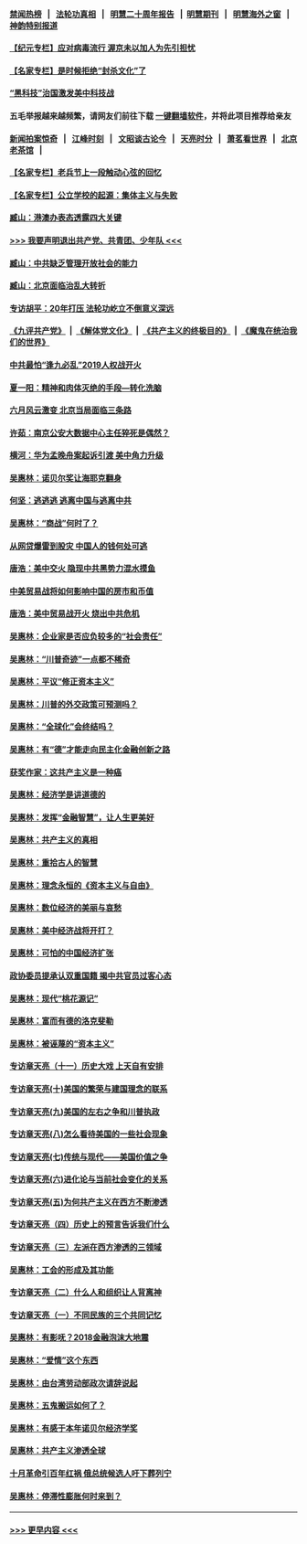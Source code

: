 #### [禁闻热榜](热点新闻.md?=0)  &nbsp;&nbsp;|&nbsp;&nbsp; [法轮功真相](https://github.com/gfw-breaker/truth/blob/master/README.md?=0) &nbsp;&nbsp;|&nbsp;&nbsp; [明慧二十周年报告](https://github.com/gfw-breaker/mh-reports/blob/master/README.md?=0) &nbsp;&nbsp;|&nbsp;&nbsp;[明慧期刊](https://github.com/gfw-breaker/mh-qikan) &nbsp;&nbsp;|&nbsp;&nbsp; [明慧海外之窗](https://github.com/gfw-breaker/mh-news/blob/master/README.md?=0) &nbsp;&nbsp;|&nbsp;&nbsp; [神韵特别报道](https://github.com/gfw-breaker/mh-news/blob/master/shenyun.md?=0)
#### [【纪元专栏】应对病毒流行 渥京未以加人为先引担忧](../pages/nsc423/n11875714.md?t=03022231) 
#### [【名家专栏】是时候拒绝“封杀文化”了](../pages/nsc423/n11814093.md?t=03022231) 
#### [“黑科技”治国激发美中科技战](../pages/nsc423/n11638056.md?t=03022231) 
#### 五毛举报越来越频繁，请网友们前往下载 [一键翻墙软件](https://github.com/gfw-breaker/ssr-accounts)，并将此项目推荐给亲友
#### [新闻拍案惊奇](https://github.com/gfw-breaker/banned-news/blob/master/pages/link4.md) &nbsp;&nbsp;|&nbsp;&nbsp; [江峰时刻](https://github.com/gfw-breaker/banned-news/blob/master/pages/link4.md) &nbsp;&nbsp;|&nbsp;&nbsp; [文昭谈古论今](https://github.com/gfw-breaker/banned-news/blob/master/pages/link4.md) &nbsp;&nbsp;|&nbsp;&nbsp; [天亮时分](https://github.com/gfw-breaker/banned-news/blob/master/pages/link4.md) &nbsp;&nbsp;|&nbsp;&nbsp; [萧茗看世界](https://github.com/gfw-breaker/banned-news/blob/master/pages/link4.md) &nbsp;&nbsp;|&nbsp;&nbsp; [北京老茶馆](https://github.com/gfw-breaker/banned-news/blob/master/pages/link4.md) &nbsp;&nbsp;|&nbsp;&nbsp; 
#### [【名家专栏】老兵节上一段触动心弦的回忆](../pages/nsc423/n11646016.md?t=03022231) 
#### [【名家专栏】公立学校的起源：集体主义与失败](../pages/nsc423/n11601833.md?t=03022231) 
#### [臧山：港澳办表态透露四大关键](../pages/nsc423/n11421628.md?t=03022231) 
#### [>>> 我要声明退出共产党、共青团、少年队 <<<](https://github.com/begood0513/goodnews/blob/master/quit/letter.md) 
#### [臧山：中共缺乏管理开放社会的能力](../pages/nsc423/n11407457.md?t=03022231) 
#### [臧山：北京面临治乱大转折](../pages/nsc423/n11406895.md?t=03022231) 
#### [专访胡平：20年打压 法轮功屹立不倒意义深远](../pages/nsc423/n11398800.md?t=03022231) 
#### [《九评共产党》](https://github.com/begood0513/9ping.md/blob/master/README.md) &nbsp;|&nbsp; [《解体党文化》](../../../../jtdwh.md/blob/master/README.md)  &nbsp;|&nbsp; [《共产主义的终极目的》](../../../../gczydzjmd.md/blob/master/README.md) &nbsp;|&nbsp; [《魔鬼在统治我们的世界》](../../../../mgztzwmdsj.md/blob/master/README.md) 
#### [中共最怕“逢九必乱”2019人权战开火](../pages/nsc423/n11385248.md?t=03022231) 
#### [夏一阳：精神和肉体灭绝的手段—转化洗脑](../pages/nsc423/n11368250.md?t=03022231) 
#### [六月风云激变 北京当局面临三条路](../pages/nsc423/n11313668.md?t=03022231) 
#### [许茹：南京公安大数据中心主任猝死是偶然？](../pages/nsc423/n11064744.md?t=03022231) 
#### [横河：华为孟晚舟案起诉引渡 美中角力升级](../pages/nsc423/n11027230.md?t=03022231) 
#### [吴惠林：诺贝尔奖让海耶克翻身](../pages/nsc423/n10890049.md?t=03022231) 
#### [何坚：逃逃逃 逃离中国与逃离中共](../pages/nsc423/n10592891.md?t=03022231) 
#### [吴惠林：“商战”何时了？](../pages/nsc423/n10573558.md?t=03022231) 
#### [从网贷爆雷到股灾 中国人的钱何处可逃](../pages/nsc423/n10572800.md?t=03022231) 
#### [唐浩：美中交火 隐现中共黑势力混水摸鱼](../pages/nsc423/n10544040.md?t=03022231) 
#### [中美贸易战将如何影响中国的房市和币值](../pages/nsc423/n10543697.md?t=03022231) 
#### [唐浩：美中贸易战开火 烧出中共危机](../pages/nsc423/n10540126.md?t=03022231) 
#### [吴惠林：企业家是否应负较多的“社会责任”](../pages/nsc423/n10535022.md?t=03022231) 
#### [吴惠林：“川普奇迹”一点都不稀奇](../pages/nsc423/n10512808.md?t=03022231) 
#### [吴惠林：平议“修正资本主义”](../pages/nsc423/n10495724.md?t=03022231) 
#### [吴惠林：川普的外交政策可预测吗？](../pages/nsc423/n10462387.md?t=03022231) 
#### [吴惠林：“全球化”会终结吗？](../pages/nsc423/n10452838.md?t=03022231) 
#### [吴惠林：有“德”才能走向民主化金融创新之路](../pages/nsc423/n10432292.md?t=03022231) 
#### [获奖作家：这共产主义是一种癌](../pages/nsc423/n10431541.md?t=03022231) 
#### [吴惠林：经济学是讲道德的](../pages/nsc423/n10398014.md?t=03022231) 
#### [吴惠林：发挥“金融智慧”，让人生更美好](../pages/nsc423/n10375019.md?t=03022231) 
#### [吴惠林：共产主义的真相](../pages/nsc423/n10351394.md?t=03022231) 
#### [吴惠林：重拾古人的智慧](../pages/nsc423/n10337691.md?t=03022231) 
#### [吴惠林：理念永恒的《资本主义与自由》](../pages/nsc423/n10316274.md?t=03022231) 
#### [吴惠林：数位经济的美丽与哀愁](../pages/nsc423/n10292946.md?t=03022231) 
#### [吴惠林：美中经济战将开打？](../pages/nsc423/n10258825.md?t=03022231) 
#### [吴惠林：可怕的中国经济扩张](../pages/nsc423/n10219147.md?t=03022231) 
#### [政协委员提承认双重国籍 揭中共官员过客心态](../pages/nsc423/n10208809.md?t=03022231) 
#### [吴惠林：现代“桃花源记”](../pages/nsc423/n10185234.md?t=03022231) 
#### [吴惠林：富而有德的洛克斐勒](../pages/nsc423/n10142264.md?t=03022231) 
#### [吴惠林：被诬蔑的“资本主义”](../pages/nsc423/n10124816.md?t=03022231) 
#### [专访章天亮（十一）历史大戏 上天自有安排](../pages/nsc423/n10094905.md?t=03022231) 
#### [专访章天亮(十)美国的繁荣与建国理念的联系](../pages/nsc423/n10094899.md?t=03022231) 
#### [专访章天亮(九)美国的左右之争和川普执政](../pages/nsc423/n10094889.md?t=03022231) 
#### [专访章天亮(八)怎么看待美国的一些社会现象](../pages/nsc423/n10094857.md?t=03022231) 
#### [专访章天亮(七)传统与现代——美国价值之争](../pages/nsc423/n10093140.md?t=03022231) 
#### [专访章天亮(六)进化论与当前社会变化的关系](../pages/nsc423/n10092036.md?t=03022231) 
#### [专访章天亮(五)为何共产主义在西方不断渗透](../pages/nsc423/n10083620.md?t=03022231) 
#### [专访章天亮（四）历史上的预言告诉我们什么](../pages/nsc423/n10083606.md?t=03022231) 
#### [专访章天亮（三）左派在西方渗透的三领域](../pages/nsc423/n10081115.md?t=03022231) 
#### [吴惠林：工会的形成及其功能](../pages/nsc423/n10080633.md?t=03022231) 
#### [专访章天亮（二）什么人和组织让人背离神](../pages/nsc423/n10076637.md?t=03022231) 
#### [专访章天亮（一）不同民族的三个共同记忆](../pages/nsc423/n10074188.md?t=03022231) 
#### [吴惠林：有影呒？2018金融泡沫大地震](../pages/nsc423/n10040534.md?t=03022231) 
#### [吴惠林：“爱情”这个东西](../pages/nsc423/n10019423.md?t=03022231) 
#### [吴惠林：由台湾劳动部政次请辞说起](../pages/nsc423/n9979679.md?t=03022231) 
#### [吴惠林：五鬼搬运如何了？](../pages/nsc423/n9925338.md?t=03022231) 
#### [吴惠林：有感于本年诺贝尔经济学奖](../pages/nsc423/n9871883.md?t=03022231) 
#### [吴惠林：共产主义渗透全球](../pages/nsc423/n9812748.md?t=03022231) 
#### [十月革命引百年红祸 俄总统候选人吁下葬列宁](../pages/nsc423/n9810182.md?t=03022231) 
#### [吴惠林：停滞性膨胀何时来到？](../pages/nsc423/n9764136.md?t=03022231) 

----
#### [ >>> 更早内容 <<< ](../indexes/nsc423-earlier.md)
